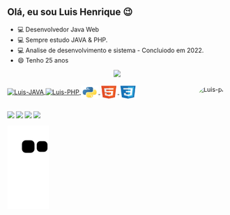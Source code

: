 ## Olá, eu sou Luis Henrique 😉
- 💻 Desenvolvedor Java Web 
- 💻 Sempre estudo JAVA & PHP. 
- 💻 Analise de desenvolvimento e sistema - Concluiodo em 2022. 
- 😄 Tenho 25 anos 

<div align="center">
  <a href="https://github.com/LuisHenriqueSantos">
  <img height="180em" src="https://github-readme-stats.vercel.app/api?username=LuisHenriqueSantos&show_icons=true&theme=radical"/>
</div>
  
<div style="display: inline_block"><br>
  <img align="center" alt="Luis-JAVA" height="30" width="40" src="https://logos-world.net/wp-content/uploads/2022/07/Java-Logo.png">  
  <img align="center" alt="Luis-PHP" height="30" width="40" src="https://upload.wikimedia.org/wikipedia/commons/thumb/2/27/PHP-logo.svg/711px-PHP-logo.svg.png">
  <img align="center" alt="Luis-Python" height="30" width="40" src="https://raw.githubusercontent.com/devicons/devicon/master/icons/python/python-original.svg">
  <img align="center" alt="Luis-HTML" height="30" width="40" src="https://raw.githubusercontent.com/devicons/devicon/master/icons/html5/html5-original.svg">
  <img align="center" alt="Luis-CSS" height="30" width="40" src="https://raw.githubusercontent.com/devicons/devicon/master/icons/css3/css3-original.svg">
  <img align="right"  alt="Luis-pic" height="150" style="border-radius:50px;" src="https://s2.glbimg.com/4n_sMiX4S_KibJSsuz7azcUUoPU=/1200x/smart/filters:cover():strip_icc()/i.s3.glbimg.com/v1/AUTH_bc8228b6673f488aa253bbcb03c80ec5/internal_photos/bs/2021/g/7/3EYwBLSXWsBkXoKwfoeA/homem-de-ferro-fortnite.jpg?width=676&height=676">
</div>

  ##
  
<div> 
  <a href="https://www.instagram.com/luis_henrique9293/" target="_blank"><img src="https://img.shields.io/badge/-Instagram-%23E4405F?style=for-the-badge&logo=instagram&logoColor=white" target="_blank"></a>
  <a href="https://www.linkedin.com/in/luishenriquesantos/" target="_blank"><img src="https://img.shields.io/badge/-LinkedIn-%230077B5?style=for-the-badge&logo=linkedin&logoColor=white" target="_blank"></a> 
  <a href="https://www.facebook.com/profile.php?id=100090757050297" target="_blank"><img src="https://img.shields.io/badge/Facebook-1877F2?style=for-the-badge&logo=facebook&logoColor=white" target="_blank"></a> 
  <a href="https://twitter.com/LusHsantos" target="_blank"><img src="https://img.shields.io/badge/Twitter-1DA1F2?style=for-the-badge&logo=twitter&logoColor=white" target="_blank"></a> 
  
 ![Snake animation](https://github.com/rafaballerini/rafaballerini/blob/output/github-contribution-grid-snake.svg)
 
</div>
